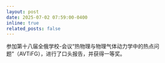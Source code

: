```yaml
---
layout: post
date: 2025-07-02 07:59:00-0400
inline: true
related_posts: false
---
```


参加第十八届全俄学校-会议“热物理与物理气体动力学中的热点问题”（AVTiFG），进行了口头报告，并获得一等奖。
